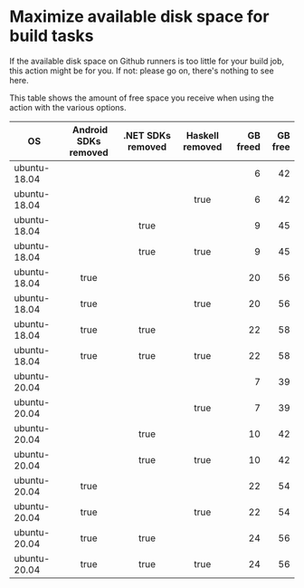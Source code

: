 # Maximize available disk space for build tasks

If the available disk space on Github runners is too little for your build job, this action might be for you.
If not: please go on, there's nothing to see here.

This table shows the amount of free space you receive when using the action with the various options.

OS | Android SDKs removed | .NET SDKs removed | Haskell removed | GB freed | GB free
---|:--------------------:|:-----------------:|:---------------:|---------:|-------:
ubuntu-18.04 |  |  |  | 6 | 42
ubuntu-18.04 |  |  | true | 6 | 42
ubuntu-18.04 |  | true |  | 9 | 45
ubuntu-18.04 |  | true | true | 9 | 45
ubuntu-18.04 | true |  |  | 20 | 56
ubuntu-18.04 | true |  | true | 20 | 56
ubuntu-18.04 | true | true |  | 22 | 58
ubuntu-18.04 | true | true | true | 22 | 58
ubuntu-20.04 |  |  |  | 7 | 39
ubuntu-20.04 |  |  | true | 7 | 39
ubuntu-20.04 |  | true |  | 10 | 42
ubuntu-20.04 |  | true | true | 10 | 42
ubuntu-20.04 | true |  |  | 22 | 54
ubuntu-20.04 | true |  | true | 22 | 54
ubuntu-20.04 | true | true |  | 24 | 56
ubuntu-20.04 | true | true | true | 24 | 56
